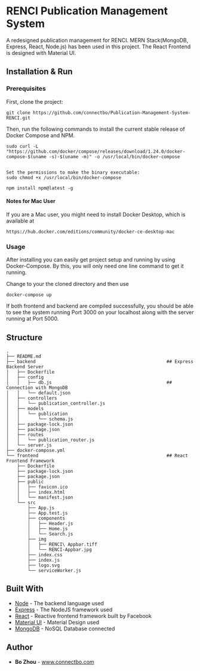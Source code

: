 # RENCI Publication Management System

A redesigned publication management for RENCI. MERN Stack(MongoDB, Express, React, Node.js) has been used in this project. The React Frontend is designed with Material UI.

## Installation & Run

### Prerequisites



First, clone the project:
```
git clone https://github.com/connectbo/Publication-Management-System-RENCI.git
```

Then, run the following commands to install the current stable release of Docker Compose and NPM.

```
sudo curl -L "https://github.com/docker/compose/releases/download/1.24.0/docker-compose-$(uname -s)-$(uname -m)" -o /usr/local/bin/docker-compose
```

```

Set the permissions to make the binary executable:
sudo chmod +x /usr/local/bin/docker-compose
```


```
npm install npm@latest -g
```

#### Notes for Mac User
If you are a Mac user, you might need to install Docker Desktop, which is available at
```
https://hub.docker.com/editions/community/docker-ce-desktop-mac
```

### Usage
After installing you can easily get project setup and running by using Docker-Compose. By this, you will only need one line command to get it running.

Change to your the cloned directory and then use

```
docker-compose up
```

If both frontend and backend are compiled successfully, you should be able to see the system running Port 3000 on your localhost along with the server running at Port 5000.


## Structure

```
.
├── README.md
├── backend                                                 ## Express Backend Server
│   ├── Dockerfile
│   ├── config
│   │   ├── db.js                                           ## Connection with MongoDB
│   │   └── default.json
│   ├── controllers                                         
│   │   └── publication_controller.js
│   ├── models
│   │   └── publication
│   │       └── schema.js                                  
│   ├── package-lock.json
│   ├── package.json
│   ├── routes
│   │   └── publication_router.js
│   └── server.js                                           
├── docker-compose.yml
└── frontend                                                ## React Frontend Framework
    ├── Dockerfile
    ├── package-lock.json
    ├── package.json
    ├── public
    │   ├── favicon.ico
    │   ├── index.html
    │   └── manifest.json
    └── src
        ├── App.js
        ├── App.test.js
        ├── components                                      
        │   ├── Header.js
        │   ├── Home.js
        │   └── Search.js
        ├── img
        │   ├── RENCI\ Appbar.tiff
        │   └── RENCI-Appbar.jpg
        ├── index.css
        ├── index.js
        ├── logo.svg
        └── serviceWorker.js
```

## Built With

- [Node](https://nodejs.org/) - The backend language used
- [Express](https://expressjs.com/) - The NodeJS framework used
- [React](https://reactjs.org/) - Reactive frontend framework built by Facebook
- [Material UI](https://material-ui.com/) - Material Design used
- [MongoDB](https://www.mongodb.com/) - NoSQL Database connected

## Author

* **Bo Zhou** - www.connectbo.com

